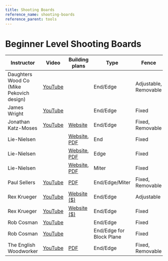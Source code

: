 ```yaml
---
title: Shooting Boards
reference_name: shooting-boards
reference_parent: tools
---
```

# Beginner Level Shooting Boards

| Instructor | Video | Building plans | Type | Fence | Outer Fence |
| - | - | - | - | - | - |
| Daughters Wood Co (Mike Pekovich design) | [YouTube](https://www.youtube.com/watch?v=Mtvpk0g3aDs) | | End/Edge | Adjustable, Removable | |
| James Wright | [YouTube](https://www.youtube.com/watch?v=W7xD9fmbcdo) | | End/Edge | Fixed | |
| Jonathan Katz-Moses | [YouTube](https://www.youtube.com/watch?v=YnYczLJscYw) | [Website](https://kmtools.com/collections/plans/products/simple-shooting-board-plans) | End/Edge | Fixed, Removable | |
| Lie-Nielsen | | [Website](https://www.lie-nielsen.com/pages/downloads), [PDF](https://d3h1zj156zzd4j.cloudfront.net/pdf/LNT-shooting-board-2019.pdf) | End | Fixed | Adjustable |
| Lie-Nielsen | | [Website](https://www.lie-nielsen.com/pages/downloads), [PDF](https://d3h1zj156zzd4j.cloudfront.net/pdf/LNT-shooting-board-2019.pdf) | Edge  | Fixed | Adjustable |
| Lie-Nielsen | | [Website](https://www.lie-nielsen.com/pages/downloads), [PDF](https://d3h1zj156zzd4j.cloudfront.net/pdf/LNT-shooting-board-2019.pdf) | Miter | Fixed | Adjustable |
| Paul Sellers | [YouTube](https://www.youtube.com/watch?v=-Ypbvcxb-8M) | [PDF](http://www.popularwoodworking.com/wp-content/uploads/2010/11/ShootingBoard2.pdf) | End/Edge/Miter | Fixed, Removable | |
| Rex Krueger | [YouTube](https://www.youtube.com/watch?v=JbpwDufvzSo) | [Website ($)](https://www.rexkrueger.com/store/advanced-shooting-board) | End/Edge | Adjustable | |
| Rex Krueger | [YouTube](https://www.youtube.com/watch?v=3odXnkR2N7s) | [Website ($)](https://www.rexkrueger.com/store/classic-shooting-board) | End/Edge | Fixed | |
| Rob Cosman | [YouTube](https://www.youtube.com/watch?v=YyfvygylyJg) | | End/Edge | Fixed | |
| Rob Cosman | [YouTube](https://www.youtube.com/watch?v=IVrKjjjZ50M) | | End/Edge for Block Plane | Fixed | |
| The English Woodworker | [YouTube](https://www.youtube.com/watch?v=lW8mVIA63Co) | [PDF](https://www.theenglishwoodworker.com/wp-content/uploads/2022/02/The-Shooting-Board.pdf) | End/Edge | Fixed, Removable | |